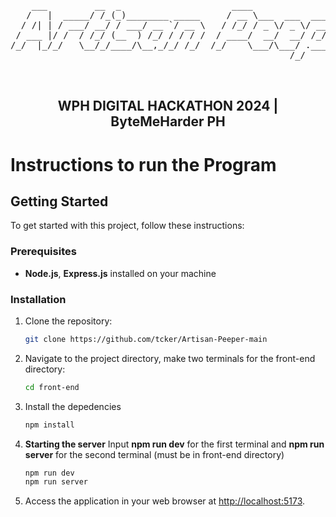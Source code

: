 
<pre align="center">

    ___         __  _                     ____                           
   /   |  _____/ /_(_)________ _____     / __ \___  ___  ____  ___  _____
  / /| | / ___/ __/ / ___/ __ `/ __ \   / /_/ / _ \/ _ \/ __ \/ _ \/ ___/
 / ___ |/ /  / /_/ (__  ) /_/ / / / /  / ____/  __/  __/ /_/ /  __/ /    
/_/  |_/_/   \__/_/____/\__,_/_/ /_/  /_/    \___/\___/ .___/\___/_/     
                                                     /_/                 
                                                                                                                   
   </pre>                                                                                             

<div align="center">
<h2>WPH DIGITAL HACKATHON 2024 | ByteMeHarder PH</h2>
</div>

 


# Instructions to run the Program
## Getting Started

To get started with this project, follow these instructions:
### Prerequisites

- **Node.js**, **Express.js** installed on your machine
  
### Installation

1. Clone the repository:

   ```bash
   git clone https://github.com/tcker/Artisan-Peeper-main
   ```

2. Navigate to the project directory, make two terminals for the front-end directory:

   ```bash
   cd front-end
   ```

3. Install the depedencies

   ```bash
   npm install
   ```

3. **Starting the server** Input **npm run dev** for the first terminal and **npm run server** for the second terminal (must be in front-end directory)

   ```bash
   npm run dev
   npm run server
   ```
4. Access the application in your web browser at [http://localhost:5173](http://localhost:5173).










